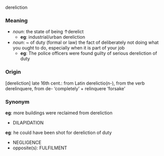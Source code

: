 dereliction
### Meaning
+ _noun_: the state of being ↑derelict
	+ __eg__: industrial/urban dereliction
+ _noun_: ~ of duty (formal or law) the fact of deliberately not doing what you ought to do, especially when it is part of your job
	+ __eg__: The police officers were found guilty of serious dereliction of duty

### Origin

[dereliction] late 16th cent.: from Latin derelictio(n-), from the verb derelinquere, from de- ‘completely’ + relinquere ‘forsake’

### Synonym

__eg__: more buildings were reclaimed from dereliction

+ DILAPIDATION

__eg__: he could have been shot for dereliction of duty

+ NEGLIGENCE
+ opposite(s): FULFILMENT


